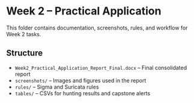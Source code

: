 # Week 2 – Practical Application

This folder contains documentation, screenshots, rules, and workflow for Week 2 tasks.

## Structure
- `Week2_Practical_Application_Report_Final.docx` – Final consolidated report
- `screenshots/` – Images and figures used in the report
- `rules/` – Sigma and Suricata rules
- `tables/` – CSVs for hunting results and capstone alerts

